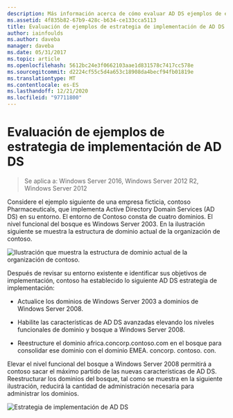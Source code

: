 ```yaml
---
description: Más información acerca de cómo evaluar AD DS ejemplos de estrategias de implementación
ms.assetid: 4f835b82-67b9-428c-b634-ce133cca5113
title: Evaluación de ejemplos de estrategia de implementación de AD DS
author: iainfoulds
ms.author: daveba
manager: daveba
ms.date: 05/31/2017
ms.topic: article
ms.openlocfilehash: 5612bc24e3f0662103aae1d831578c7417cc578e
ms.sourcegitcommit: d2224cf55c5d4a653c18908da4becf94fb01819e
ms.translationtype: MT
ms.contentlocale: es-ES
ms.lasthandoff: 12/21/2020
ms.locfileid: "97711800"
---
```

# <a name="evaluating-ad-ds-deployment-strategy-examples"></a>Evaluación de ejemplos de estrategia de implementación de AD DS

>Se aplica a: Windows Server 2016, Windows Server 2012 R2, Windows Server 2012

Considere el ejemplo siguiente de una empresa ficticia, contoso Pharmaceuticals, que implementa Active Directory Domain Services (AD DS) en su entorno. El entorno de Contoso consta de cuatro dominios. El nivel funcional del bosque es Windows Server 2003. En la ilustración siguiente se muestra la estructura de dominio actual de la organización de contoso.

![Ilustración que muestra la estructura de dominio actual de la organización de contoso.](media/Evaluating-AD-DS-Deployment-Strategy-Examples/3dd79e00-48f8-4927-989c-c55a79caf1be.gif)

Después de revisar su entorno existente e identificar sus objetivos de implementación, contoso ha establecido lo siguiente AD DS estrategia de implementación:

-   Actualice los dominios de Windows Server 2003 a dominios de Windows Server 2008.

-   Habilite las características de AD DS avanzadas elevando los niveles funcionales de dominio y bosque a Windows Server 2008.

-   Reestructure el dominio africa.concorp.contoso.com en el bosque para consolidar ese dominio con el dominio EMEA. concorp. contoso. con.

Elevar el nivel funcional del bosque a Windows Server 2008 permitirá a contoso sacar el máximo partido de las nuevas características de AD DS. Reestructurar los dominios del bosque, tal como se muestra en la siguiente ilustración, reducirá la cantidad de administración necesaria para administrar los dominios.

![Estrategia de implementación de AD DS](media/Evaluating-AD-DS-Deployment-Strategy-Examples/1c061755-413d-452d-b121-6910f8555327.gif)



